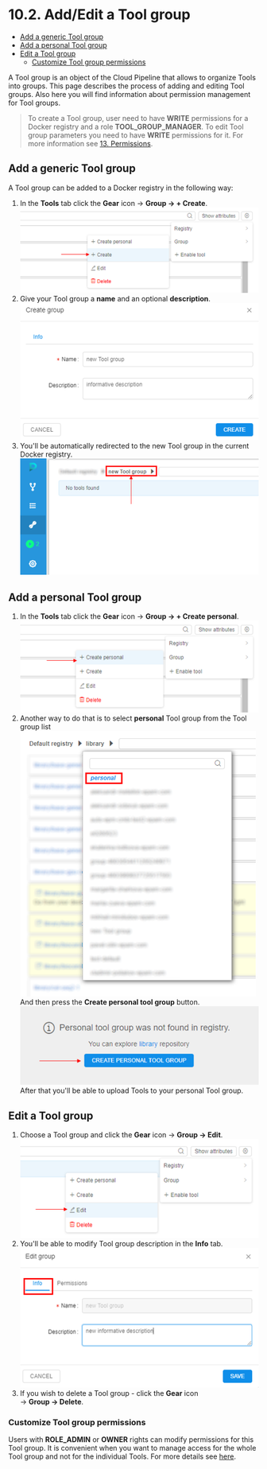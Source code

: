 # 10.2. Add/Edit a Tool group

- [Add a generic Tool group](#add-a-generic-tool-group)
- [Add a personal Tool group](#add-a-personal-tool-group)
- [Edit a Tool group](#edit-a-tool-group)
    - [Customize Tool group permissions](#customize-tool-group-permissions)

A Tool group is an object of the Cloud Pipeline that allows to organize Tools into groups. This page describes the process of adding and editing Tool groups. Also here you will find information about permission management for Tool groups.

> To create a Tool group, user need to have **WRITE** permissions for a Docker registry and a role **TOOL\_GROUP\_MANAGER**. To edit Tool group parameters you need to have **WRITE** permissions for it. For more information see [13. Permissions](../13_Permissions/13._Permissions.md).

## Add a generic Tool group

A Tool group can be added to a Docker registry in the following way:

1. In the **Tools** tab click the **Gear** icon → **Group → + Create**.  
    ![CP_AddEditToolGroup](attachments/AddEditToolGroup_1.png)
2. Give your Tool group a **name** and an optional **description**.  
    ![CP_AddEditToolGroup](attachments/AddEditToolGroup_2.png)
3. You'll be automatically redirected to the new Tool group in the current Docker registry.  
    ![CP_AddEditToolGroup](attachments/AddEditToolGroup_3.png)

## Add a personal Tool group

1. In the **Tools** tab click the **Gear** icon → **Group → + Create personal**.  
    ![CP_AddEditToolGroup](attachments/AddEditToolGroup_4.png)
2. Another way to do that is to select **personal** Tool group from the Tool group list  
    ![CP_AddEditToolGroup](attachments/AddEditToolGroup_5.png)  
    And then press the **Create personal tool group** button.  
    ![CP_AddEditToolGroup](attachments/AddEditToolGroup_6.png)  
    After that you'll be able to upload Tools to your personal Tool group.

## Edit a Tool group

1. Choose a Tool group and click the **Gear** icon → **Group → Edit**.  
    ![CP_AddEditToolGroup](attachments/AddEditToolGroup_7.png)
2. You'll be able to modify Tool group description in the **Info** tab.  
    ![CP_AddEditToolGroup](attachments/AddEditToolGroup_8.png)
3. If you wish to delete a Tool group - click the **Gear** icon → **Group → Delete**.

### Customize Tool group permissions

Users with **ROLE\_ADMIN** or **OWNER** rights can modify permissions for this Tool group. It is convenient when you want to manage access for the whole Tool group and not for the individual Tools. For more details see [here](../13_Permissions/13._Permissions.md).